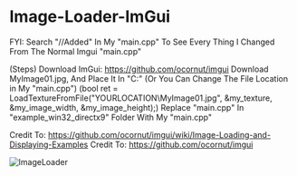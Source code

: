 # Image-Loader-ImGui

FYI: Search "//Added" In My "main.cpp" To See Every Thing I Changed From The Normal Imgui "main.cpp"

(Steps)
Download ImGui: https://github.com/ocornut/imgui
Download MyImage01.jpg, And Place It In "C:" (Or You Can Change The File Location in My "main.cpp") (bool ret = LoadTextureFromFile("YOURLOCATION\\MyImage01.jpg", &my_texture, &my_image_width, &my_image_height);)
Replace "main.cpp" In "example_win32_directx9" Folder With My "main.cpp"

Credit To: https://github.com/ocornut/imgui/wiki/Image-Loading-and-Displaying-Examples
Credit To: https://github.com/ocornut/imgui

![ImageLoader](https://github.com/user-attachments/assets/37ca4ac0-94fe-4849-b36e-9d834fdd61f7)
